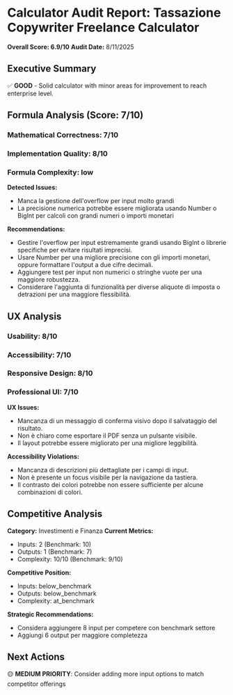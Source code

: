 # Calculator Audit Report: Tassazione Copywriter Freelance Calculator

**Overall Score: 6.9/10**
**Audit Date:** 8/11/2025

## Executive Summary

✅ **GOOD** - Solid calculator with minor areas for improvement to reach enterprise level.

## Formula Analysis (Score: 7/10)

### Mathematical Correctness: 7/10
### Implementation Quality: 8/10
### Formula Complexity: low

**Detected Issues:**
- Manca la gestione dell'overflow per input molto grandi
- La precisione numerica potrebbe essere migliorata usando Number o BigInt per calcoli con grandi numeri o importi monetari

**Recommendations:**
- Gestire l'overflow per input estremamente grandi usando BigInt o librerie specifiche per evitare risultati imprecisi.
- Usare Number per una migliore precisione con gli importi monetari, oppure formattare l'output a due cifre decimali.
- Aggiungere test per input non numerici o stringhe vuote per una maggiore robustezza.
- Considerare l'aggiunta di funzionalità per diverse aliquote di imposta o detrazioni per una maggiore flessibilità.

## UX Analysis

### Usability: 8/10
### Accessibility: 7/10  
### Responsive Design: 8/10
### Professional UI: 7/10

**UX Issues:**
- Mancanza di un messaggio di conferma visivo dopo il salvataggio del risultato.
- Non è chiaro come esportare il PDF senza un pulsante visibile.
- Il layout potrebbe essere migliorato per una migliore leggibilità.

**Accessibility Violations:**
- Mancanza di descrizioni più dettagliate per i campi di input.
- Non è presente un focus visibile per la navigazione da tastiera.
- Il contrasto dei colori potrebbe non essere sufficiente per alcune combinazioni di colori.

## Competitive Analysis

**Category:** Investimenti e Finanza
**Current Metrics:**
- Inputs: 2 (Benchmark: 10)
- Outputs: 1 (Benchmark: 7)
- Complexity: 10/10 (Benchmark: 9/10)

**Competitive Position:**
- Inputs: below_benchmark
- Outputs: below_benchmark  
- Complexity: at_benchmark

**Strategic Recommendations:**
- Considera aggiungere 8 input per competere con benchmark settore
- Aggiungi 6 output per maggiore completezza

## Next Actions

🟡 **MEDIUM PRIORITY**: Consider adding more input options to match competitor offerings
